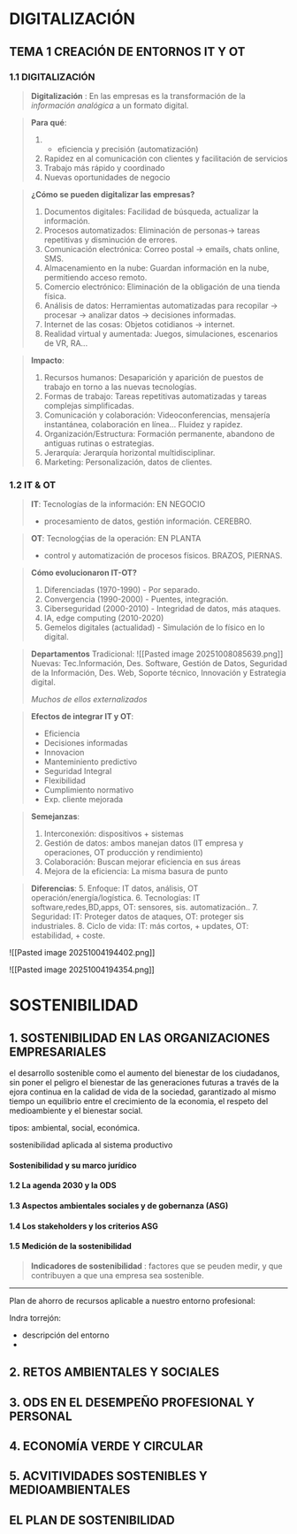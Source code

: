 # DIGITALIZACIÓN
## TEMA 1 CREACIÓN DE ENTORNOS IT Y OT
### 1.1 DIGITALIZACIÓN
> **Digitalización** : En las empresas es la transformación de la *información analógica* a un formato digital.   

> **Para qué**: 
> 	1. + eficiencia y precisión (automatización) 
> 	2. Rapidez en al comunicación con clientes y facilitación de servicios
> 	3. Trabajo más rápido y coordinado
> 	4. Nuevas oportunidades de negocio

> **¿Cómo se pueden digitalizar las empresas?** 
> 1. Documentos digitales: Facilidad de búsqueda, actualizar la información.
> 2. Procesos automatizados: Eliminación de personas-> tareas repetitivas y disminución de errores.
> 3. Comunicación electrónica:  Correo postal -> emails, chats online, SMS. 
> 4.  Almacenamiento en la nube: Guardan información en la nube, permitiendo acceso remoto. 
> 5. Comercio electrónico: Eliminación de la obligación de una tienda física.
> 6. Análisis de datos: Herramientas automatizadas para recopilar -> procesar -> analizar datos -> decisiones informadas. 
> 7. Internet de las cosas: Objetos cotidianos -> internet. 
> 8. Realidad virtual y aumentada: Juegos, simulaciones, escenarios de VR, RA...

> **Impacto**: 
> 1. Recursos humanos: Desaparición y aparición de puestos de trabajo en torno a las nuevas tecnologías.
> 2. Formas de trabajo: Tareas repetitivas automatizadas y tareas complejas simplificadas.
> 3. Comunicación y colaboración: Videoconferencias, mensajería instantánea, colaboración en línea... Fluidez y rapidez.
> 4. Organización/Estructura: Formación permanente, abandono de antiguas rutinas o estrategias.
> 5. Jerarquía: Jerarquía horizontal multidisciplinar.
> 6. Marketing: Personalización, datos de clientes.
### 1.2 IT & OT 
> **IT**: Tecnologías de la información: EN NEGOCIO
> 
>	-  procesamiento de datos, gestión información. CEREBRO.

> **OT**: Tecnologḉias de la operación: EN PLANTA
>
>	- control y automatización de procesos físicos. BRAZOS, PIERNAS.

> **Cómo evolucionaron IT-OT?** 
> 1. Diferenciadas (1970-1990) - Por separado.
> 2. Convergencia (1990-2000) - Puentes, integración.
> 3. Ciberseguridad (2000-2010) - Integridad de datos, más ataques.
> 4. IA, edge computing (2010-2020) 
> 5. Gemelos digitales (actualidad) - Simulación de lo físico en lo digital.

> **Departamentos**
> Tradicional: 
![[Pasted image 20251008085639.png]]
> Nuevas:
> Tec.Información, Des. Software, Gestión de Datos, Seguridad de la Información, Des. Web, Soporte técnico, Innovación y Estrategia digital.
> 
> *Muchos de ellos externalizados*

> **Efectos de integrar IT y OT**: 
> + Eficiencia
> + Decisiones informadas
> + Innovacion
> + Manteminiento predictivo
> + Seguridad Integral
> + Flexibilidad
> + Cumplimiento normativo
> + Exp. cliente mejorada

> **Semejanzas**: 
> 1. Interconexión: dispositivos + sistemas
> 2. Gestión de datos: ambos manejan datos (IT empresa y operaciones, OT producción y rendimiento)
> 3. Colaboración: Buscan mejorar eficiencia en sus áreas
> 4. Mejora de la eficiencia: La misma basura de punto


> **Diferencias**:
> 5. Enfoque: IT datos, análisis, OT operación/energía/logística.
> 6. Tecnologías: IT software,redes,BD,apps, OT: sensores, sis. automatización..
> 7. Seguridad: IT: Proteger datos de ataques, OT: proteger sis industriales.
> 8. Ciclo de vida: IT: más cortos, + updates, OT: estabilidad, + coste.



![[Pasted image 20251004194402.png]]

![[Pasted image 20251004194354.png]]
# SOSTENIBILIDAD

## 1. SOSTENIBILIDAD EN LAS ORGANIZACIONES EMPRESARIALES

el desarrollo sostenible como el aumento del bienestar de los ciudadanos, sin poner el peligro el bienestar de las generaciones futuras a través de la ejora continua en la calidad de  vida de la sociedad, garantizado al mismo tiempo un equilibrio entre el crecimiento de la economia, el respeto del medioambiente y el bienestar social.

tipos: ambiental, social, económica.

sostenibilidad aplicada al sistema productivo

#### Sostenibilidad y su marco jurídico 
#### 1.2 La agenda 2030 y la ODS 

#### 1.3 Aspectos ambientales sociales y de gobernanza (ASG)

#### 1.4 Los stakeholders y los criterios ASG

#### 1.5 Medición de la sostenibilidad

> **Indicadores de sostenibilidad** : factores que se peuden medir, y que contribuyen a que una empresa sea sostenible.

- - - 
Plan de ahorro de recursos aplicable a nuestro entorno profesional:

Indra torrejón: 
- descripción del entorno
- 
## 2. RETOS AMBIENTALES Y SOCIALES


## 3. ODS EN EL DESEMPEÑO PROFESIONAL Y PERSONAL


## 4. ECONOMÍA VERDE Y CIRCULAR


## 5. ACVITIVIDADES SOSTENIBLES Y MEDIOAMBIENTALES


## EL PLAN DE SOSTENIBILIDAD

